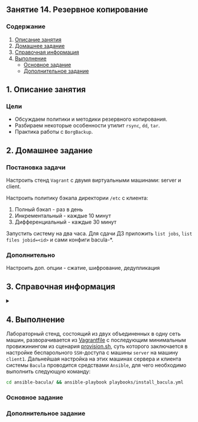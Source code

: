 ## Занятие 14. Резервное копирование
### Содержание
1. [Описание занятия](#description)  
2. [Домашнее задание](#homework)  
3. [Справочная информация](#info)  
4. [Выполнение](#exec)  
   - [Основное задание](#main)  
   - [Дополнительное задание](#add)


## 1. Описание занятия <a name="description"></a>
### Цели
- Обсуждаем политики и методики резервного копирования.  
- Разбираем некоторые особенности утилит `rsync`, `dd`, `tar`.  
- Практика работы с `BorgBackup`.   

## 2. Домашнее задание  <a name="homework"></a>
### Постановка задачи
Настроить стенд `Vagrant` с двумя виртуальными машинами: server и client.

Настроить политику бэкапа директории `/etc` с клиента:
1) Полный бэкап - раз в день
2) Инкрементальный - каждые 10 минут
3) Дифференциальный - каждые 30 минут

Запустить систему на два часа. Для сдачи ДЗ приложить `list jobs`, `list files jobid=<id>` и сами конфиги bacula-*.

### Дополнительно
Настроить доп. опции - сжатие, шифрование, дедупликация   

## 3. Справочная информация <a name="info"></a>  

<details>
   <summary></summary>
   
[Bacula](https://www.bacula.org/)  
[Официальная документация](https://www.bacula.org/documentation/documentation/)  

`Bacula` состоит из нескольких программных компонентов и основывается на модели «сервер-клиент». Компоненты сервера Bacula не обязательно запускать на одном сервере.  

Сервер `Bacula` (также сервер бэкапа) включает в себя следующие компоненты:
- `Bacula Director` (DIR): программное обеспечение, которое управляет операциями резервного копирования и восстановления, выполняемыми демонами File и Storage.  
- `Storage Daemon` (SD): программное обеспечение, которое выполняет операции чтения и записи на устройствах хранения, используемых для резервного копирования.  
- `Catalog` (каталог): сервисы, которые поддерживают базу данных резервных копий файлов. Данные хранятся в БД SQL, например, в `MySQL` или `PostgreSQL`.  
- `Bacula Console`: интерфейс командной строки, который позволяет администратору резервного копирования взаимодействовать с Bacula Director и управлять им.  

Клиент `Bacula` (сервер, данные которого будут копироваться) запускает `File Daemon` (FD). Это программное обеспечение, которое предоставляет серверу `Bacula` (в частности, Bacula Director) доступ к данным, которые нужно скопировать. Такие серверы называются клиентами бэкапа, или просто клиентами.

| Компонент          | Конфигурационный файл  |Компьютер
|:-------------------|:-----------------------|:-------
| Управления         | `bacula-dir.conf`      | Сервер, запускающий демон управления
| Хранения           | `bacula-sd.conf`       | Любой сервер, содержащий демон хранения
| Управления файлами | `bacula-fd.conf`       | Любой клиент, для которого нужно создавать резервные архивы
| Консоль управления | `bconsole.conf`        | Любой компьютер, который можно использовать для управления


- `Задания` — это базовые компоненты, характеризующие процесс работы утилиты, т. е. то, что представляет активность системы в виде выполняемых ею процессов. Задания построены на основе других компонентов: наборы файлов, клиенты, пулы памяти, а также схемы задания.  
- `Наборы файлов` — это, собственно, перечни как самих файлов, так и файловых систем. Они могут быть как включены в задания, так и исключены из них.  
- `Сообщения` — информация, включающая в себя данные о состоянии `Bacula`, которой демоны обмениваются между собой. Сообщения могут сохраняться в файлах журнала, а также отправляться по e-mail.  
- `Пулы` — это наборы физических устройств хранения.  

Проверка конфигурации:  
- `bacula-dir -tc /etc/bacula/bacula-dir.conf`   
- `bacula-sd -tc /etc/bacula/bacula-sd.conf`  
- `bacula-fd -tc /etc/bacula/bacula-fd.conf`  

</details>

## 4. Выполнение <a name="exec"></a>  

Лабораторный стенд, состоящий из двух объединенных в одну сеть машин, разворачивается из [Vagrantfile](https://github.com/che-a/OTUS_LinuxAdministrator/blob/master/tasks/14/Vagrantfile) с последующим минимальным провижинингом из сценария [provision.sh](https://github.com/che-a/OTUS_LinuxAdministrator/blob/master/tasks/14/provision.sh), суть которого заключается в настройке беспарольного `SSH`-доступа с машины `server` на машину `client1`.  Дальнейшая настройка на этих машинах сервера и клиента системы `Bacula` проводится средствами `Ansible`, для чего необходимо выполнить следующую команду:
```bash
cd ansible-bacula/ && ansible-playbook playbooks/install_bacula.yml
```

### Основное задание <a name="main"></a>  

### Дополнительное задание <a name="add"></a>  



